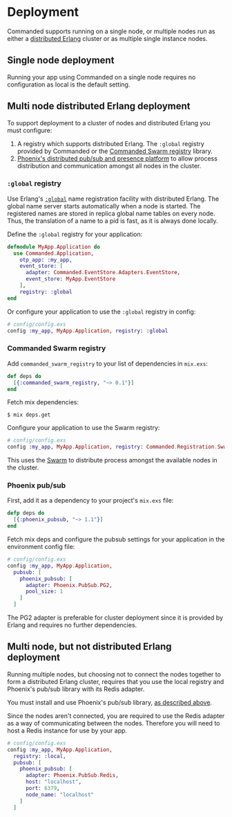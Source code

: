 # Deployment

Commanded supports running on a single node, or multiple nodes run as either a [distributed Erlang](http://erlang.org/doc/reference_manual/distributed.html) cluster or as multiple single instance nodes.

## Single node deployment

Running your app using Commanded on a single node requires no configuration as local is the default setting.

## Multi node distributed Erlang deployment

To support deployment to a cluster of nodes and distributed Erlang you must configure:

1. A registry which supports distributed Erlang. The `:global` registry provided by Commanded or the [Commanded Swarm registry](https://github.com/commanded/commanded-swarm-registry) library.
2. [Phoenix's distributed pub/sub and presence platform](https://hex.pm/packages/phoenix_pubsub) to allow process distribution and communication amongst all nodes in the cluster.

### `:global` registry

Use Erlang's [`:global`](http://erlang.org/doc/man/global.html) name registration facility with distributed Erlang. The global name server starts automatically when a node is started. The registered names are stored in replica global name tables on every node. Thus, the translation of a name to a pid is fast, as it is always done locally.

Define the `:global` registry for your application:

```elixir
defmodule MyApp.Application do
  use Commanded.Application,
    otp_app: :my_app,
    event_store: [
      adapter: Commanded.EventStore.Adapters.EventStore,
      event_store: MyApp.EventStore
    ],
    registry: :global
end
```

Or configure your application to use the `:global` registry in config:

```elixir
# config/config.exs
config :my_app, MyApp.Application, registry: :global
```

### Commanded Swarm registry

Add `commanded_swarm_registry` to your list of dependencies in `mix.exs`:

```elixir
def deps do
  [{:commanded_swarm_registry, "~> 0.1"}]
end
```

Fetch mix dependencies:

```console
$ mix deps.get
```

Configure your application to use the Swarm registry:

```elixir
# config/config.exs
config :my_app, MyApp.Application, registry: Commanded.Registration.SwarmRegistry
```

This uses the [Swarm](https://hex.pm/packages/swarm) to distribute process amongst the available nodes in the cluster.

### Phoenix pub/sub

First, add it as a dependency to your project's `mix.exs` file:

```elixir
defp deps do
  [{:phoenix_pubsub, "~> 1.1"}]
end
```

Fetch mix deps and configure the pubsub settings for your application in the environment config file:

```elixir
# config/config.exs
config :my_app, MyApp.Application,
  pubsub: [
    phoenix_pubsub: [
      adapter: Phoenix.PubSub.PG2,
      pool_size: 1
    ]
  ]
```

The PG2 adapter is preferable for cluster deployment since it is provided by Erlang and requires no further dependencies.

## Multi node, but not distributed Erlang deployment

Running multiple nodes, but choosing not to connect the nodes together to form a distributed Erlang cluster, requires that you use the local registry and Phoenix's pub/sub library with its Redis adapter.

You must install and use Phoenix's pub/sub library, [as described above](#phoenix-pub-sub).

Since the nodes aren't connected, you are required to use the Redis adapter as a way of communicating between the nodes. Therefore you will need to host a Redis instance for use by your app.

```elixir
# config/config.exs
config :my_app, MyApp.Application,
  registry: :local,
  pubsub: [
    phoenix_pubsub: [
      adapter: Phoenix.PubSub.Redis,
      host: "localhost",
      port: 6379,
      node_name: "localhost"
    ]
  ]
```
